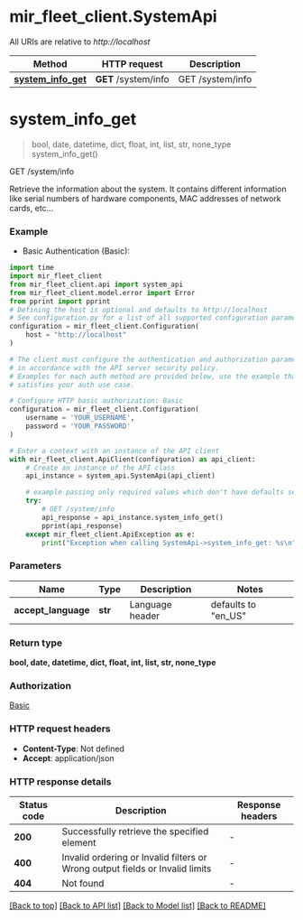 # mir_fleet_client.SystemApi

All URIs are relative to *http://localhost*

Method | HTTP request | Description
------------- | ------------- | -------------
[**system_info_get**](SystemApi.md#system_info_get) | **GET** /system/info | GET /system/info


# **system_info_get**
> bool, date, datetime, dict, float, int, list, str, none_type system_info_get()

GET /system/info

Retrieve the information about the system. It contains different information like serial numbers of hardware components, MAC addresses of network cards, etc...

### Example

* Basic Authentication (Basic):

```python
import time
import mir_fleet_client
from mir_fleet_client.api import system_api
from mir_fleet_client.model.error import Error
from pprint import pprint
# Defining the host is optional and defaults to http://localhost
# See configuration.py for a list of all supported configuration parameters.
configuration = mir_fleet_client.Configuration(
    host = "http://localhost"
)

# The client must configure the authentication and authorization parameters
# in accordance with the API server security policy.
# Examples for each auth method are provided below, use the example that
# satisfies your auth use case.

# Configure HTTP basic authorization: Basic
configuration = mir_fleet_client.Configuration(
    username = 'YOUR_USERNAME',
    password = 'YOUR_PASSWORD'
)

# Enter a context with an instance of the API client
with mir_fleet_client.ApiClient(configuration) as api_client:
    # Create an instance of the API class
    api_instance = system_api.SystemApi(api_client)

    # example passing only required values which don't have defaults set
    try:
        # GET /system/info
        api_response = api_instance.system_info_get()
        pprint(api_response)
    except mir_fleet_client.ApiException as e:
        print("Exception when calling SystemApi->system_info_get: %s\n" % e)
```


### Parameters

Name | Type | Description  | Notes
------------- | ------------- | ------------- | -------------
 **accept_language** | **str**| Language header | defaults to "en_US"

### Return type

**bool, date, datetime, dict, float, int, list, str, none_type**

### Authorization

[Basic](../README.md#Basic)

### HTTP request headers

 - **Content-Type**: Not defined
 - **Accept**: application/json


### HTTP response details

| Status code | Description | Response headers |
|-------------|-------------|------------------|
**200** | Successfully retrieve the specified element |  -  |
**400** | Invalid ordering or Invalid filters or Wrong output fields or Invalid limits |  -  |
**404** | Not found |  -  |

[[Back to top]](#) [[Back to API list]](../README.md#documentation-for-api-endpoints) [[Back to Model list]](../README.md#documentation-for-models) [[Back to README]](../README.md)

